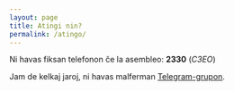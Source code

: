 ```yaml
---
layout: page
title: Atingi nin?
permalink: /atingo/
---
```


Ni havas fiksan telefonon ĉe la asembleo: **2330** (*C3EO*)

Jam de kelkaj jaroj, ni havas malferman [Telegram-grupon](https://t.me/joinchat/Bks47Ua7T2Ze4jZsVZ5BNw).
